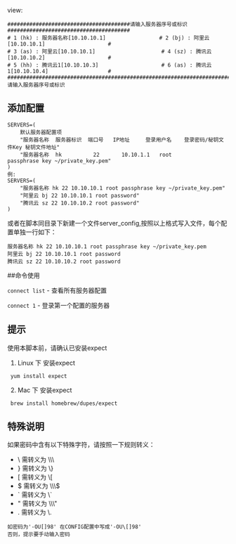 view:
```
#######################################请输入服务器序号或标识#######################################
# 1 (hk) : 服务器名称[10.10.10.1]                 # 2 (bj) : 阿里云[10.10.10.1]                    #
# 3 (as) : 阿里云[10.10.10.1]                     # 4 (sz) : 腾讯云[10.10.10.2]                    #
# 5 (hh) : 腾讯云1[10.10.10.3]                    # 6 (as) : 腾讯云1[10.10.10.4]                   #
####################################################################################################
请输入服务器序号或标识
```

## 添加配置

```
SERVERS=(
	默认服务器配置项
	"服务器名称  服务器标识  端口号   IP地址	  登录用户名    登录密码/秘钥文件Key 秘钥文件地址"
	"服务器名称  hk          22       10.10.1.1   root          passphrase key ~/private_key.pem"
)
例:
SERVERS=(
    "服务器名称 hk 22 10.10.10.1 root passphrase key ~/private_key.pem"
	"阿里云 bj 22 10.10.10.1 root password"
	"腾讯云 sz 22 10.10.10.2 root password"
)
```

或者在脚本同目录下新建一个文件server_config,按照以上格式写入文件，每个配置单独一行如下：
```
服务器名称 hk 22 10.10.10.1 root passphrase key ~/private_key.pem
阿里云 bj 22 10.10.10.1 root password
腾讯云 sz 22 10.10.10.2 root password
```


##命令使用

`connect list` - 查看所有服务器配置

`connect 1` - 登录第一个配置的服务器


## 提示
使用本脚本前，请确认已安装expect

1) Linux 下 安装expect
```shell
 yum install expect
```
2) Mac 下 安装expect
```shell
 brew install homebrew/dupes/expect
```

## 特殊说明
如果密码中含有以下特殊字符，请按照一下规则转义：
- \ 需转义为 \\\\\
- } 需转义为 \\}
- [ 需转义为 \\[
- $ 需转义为 \\\\\\$
- \` 需转义为 \\`
- " 需转义为 \\\\\\"
- . 需转义为 \\.

```
如密码为'-OU[]98' 在CONFIG配置中写成'-OU\[]98'
否则，提示要手动输入密码

